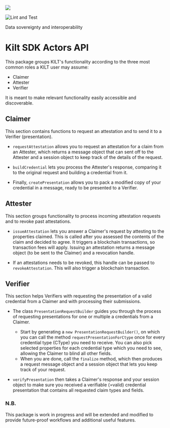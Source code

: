 [![](https://user-images.githubusercontent.com/1248214/57789522-600fcc00-7739-11e9-86d9-73d7032f40fc.png)
](https://kilt.io)

![Lint and Test](https://github.com/KILTprotocol/sdk-js/workflows/Lint%20and%20Test/badge.svg)

Data sovereignty and interoperability

# Kilt SDK Actors API

This package groups KILT's functionality according to the three most common roles a KILT user may assume:

- Claimer
- Attester
- Verifier

It is meant to make relevant functionality easily accessible and discoverable.

## Claimer

This section contains functions to request an attestation and to send it to a Verifier (presentation).

- `requestAttestation` allows you to request an attestation for a claim from an Attester, which returns a message object that can sent off to the Attester and a session object to keep track of the details of the request.

- `buildCredential` lets you process the Attester's response, comparing it to the original request and building a credential from it.

- Finally, `createPresentation` allows you to pack a modified copy of your credential in a message, ready to be presented to a Verifier.

## Attester

This section groups functionality to process incoming attestation requests and to revoke past attestations.

- `issueAttestation` lets you answer a Claimer's request by attesting to the properties claimed.
  This is called after you assessed the contents of the claim and decided to agree.
  It triggers a blockchain transactions, so transaction fees will apply.
  Issuing an attestation returns a message object (to be sent to the Claimer) and a revocation handle.

- If an attestations needs to be revoked, this handle can be passed to `revokeAttestation`.
  This will also trigger a blockchain transaction.

## Verifier

This section helps Verifiers with requesting the presentation of a valid credential from a Claimer and with processing their submissions.

- The class `PresentationRequestBuilder` guides you through the process of requesting presentations for one or multiple a credentials from a Claimer.

  - Start by generating a `new PresentationRequestBuilder()`, on which you can call the method `requestPresentationForCtype` once for every credential type (CType) you need to receive.
    You can also pick selected properties for each credential type which you need to see, allowing the Claimer to blind all other fields.
  - When you are done, call the `finalize` method, which then produces a request message object and a session object that lets you keep track of your request.

- `verifyPresentation` then takes a Claimer's response and your session object to make sure you received a verifiable (=valid) credential presentation that contains all requested claim types and fields.

### N.B.

This package is work in progress and will be extended and modified to provide future-proof workflows and additional useful features.
